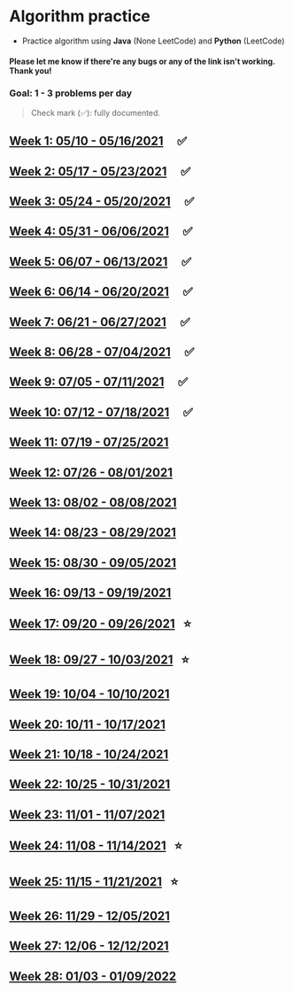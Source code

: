 # Algorithm practice
* Practice algorithm using **Java** (None LeetCode) and **Python** (LeetCode)

#### Please let me know if there're any bugs or any of the link isn't working. Thank you!

### Goal: 1 - 3 problems per day

> Check mark (✅): fully documented.

## [Week 1: 05/10 - 05/16/2021](Readmes/week1_05.10-05.16.21.md) &nbsp; &nbsp; ✅
## [Week 2: 05/17 - 05/23/2021](Readmes/week2_05.17-05.23.21.md) &nbsp; &nbsp; ✅
## [Week 3: 05/24 - 05/20/2021](Readmes/week3_05.24-05.30.21.md) &nbsp; &nbsp; ✅
## [Week 4: 05/31 - 06/06/2021](Readmes/week4_05.31-06.06.21.md) &nbsp; &nbsp; ✅
## [Week 5: 06/07 - 06/13/2021](Readmes/week5_06.07-06.13.21.md) &nbsp; &nbsp; ✅
## [Week 6: 06/14 - 06/20/2021](Readmes/week6_06.14-06.20.21.md) &nbsp; &nbsp; ✅
## [Week 7: 06/21 - 06/27/2021](Readmes/week7_06.21-06.27.21.md) &nbsp; &nbsp; ✅
## [Week 8: 06/28 - 07/04/2021](Readmes/week8_06.28-07.04.21.md) &nbsp; &nbsp; ✅
## [Week 9: 07/05 - 07/11/2021](Readmes/week9_07.05-07.11.21.md) &nbsp; &nbsp; ✅
## [Week 10: 07/12 - 07/18/2021](Readmes/week10_07.12-07.18.21.md) &nbsp; &nbsp; ✅
## [Week 11: 07/19 - 07/25/2021](Readmes/week11_07.19-07.25.21.md)
## [Week 12: 07/26 - 08/01/2021](Readmes/week12_07.26-08.01.21.md)
## [Week 13: 08/02 - 08/08/2021](Readmes/week13_08.02-08.08.21.md)
## [Week 14: 08/23 - 08/29/2021](Readmes/week14_08.23-08.29.21.md)
## [Week 15: 08/30 - 09/05/2021](Readmes/week15_08.30-09.05.21.md)
## [Week 16: 09/13 - 09/19/2021](Readmes/week16_09.13-09.19.21.md)
## [Week 17: 09/20 - 09/26/2021](Readmes/week17_09.20-09.26.21.md) &nbsp; ⭐
## [Week 18: 09/27 - 10/03/2021](Readmes/week18_09.27-10.03.21.md) &nbsp; ⭐
## [Week 19: 10/04 - 10/10/2021](Readmes/week19_10.04-10.10.21.md)
## [Week 20: 10/11 - 10/17/2021](Readmes/week20_10.11-10.17.21.md)
## [Week 21: 10/18 - 10/24/2021](Readmes/week21_10.18-10.24.21.md)
## [Week 22: 10/25 - 10/31/2021](Readmes/week22_10.25-10.31.21.md)
## [Week 23: 11/01 - 11/07/2021](Readmes/week23_11.01-11.07.21.md)
## [Week 24: 11/08 - 11/14/2021](Readmes/week24_11.08-11.14.21.md) &nbsp; ⭐
## [Week 25: 11/15 - 11/21/2021](Readmes/week25_11.15-11.21.21.md) &nbsp; ⭐
## [Week 26: 11/29 - 12/05/2021](Readmes/week26_11.29-12.05.21.md)
## [Week 27: 12/06 - 12/12/2021](Readmes/week27_12.06-12.12.21.md)
## [Week 28: 01/03 - 01/09/2022](Readmes/week28_01.03-01.09.22.md)
